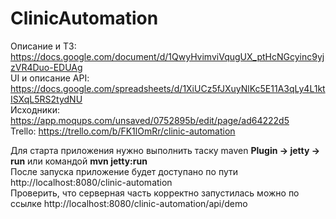 # ClinicAutomation

Описание и ТЗ: https://docs.google.com/document/d/1QwyHvimviVqugUX_ptHcNGcyinc9yjzVR4Duo-EDUAg <br>
UI и описание API: https://docs.google.com/spreadsheets/d/1XiUCz5fJXuyNlKc5E11A3qLy4L1ktISXqL5RS2tydNU <br>
    Исходники: https://app.moqups.com/unsaved/0752895b/edit/page/ad64222d5<br>
Trello: https://trello.com/b/FK1lOmRr/clinic-automation <br>

Для старта приложения нужно выполнить таску maven <b>Plugin -> jetty -> run</b> или командой <b>mvn jetty:run</b> <br>
После запуска приложение будет доступано по пути http://localhost:8080/clinic-automation <br>
Проверить, что серверная часть корректно запустилась можно по ссылке http://localhost:8080/clinic-automation/api/demo <br>
